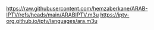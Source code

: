 https://raw.githubusercontent.com/hemzaberkane/ARAB-IPTV/refs/heads/main/ARABIPTV.m3u
https://iptv-org.github.io/iptv/languages/ara.m3u

